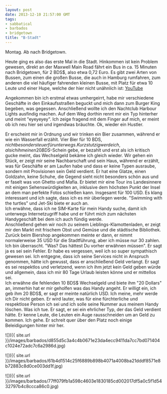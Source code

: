 ```yaml
---
layout: post
date: 2013-12-10 21:57:00 GMT
tags:
- sabbatical
- barbados
- bridgetown
title: "B-Stadt"
---
```

Montag. Ab nach Bridgetown.

Heute ging es also das erste Mal in die Stadt. Hinkommen ist kein Problem gewesen, direkt an der Maxwell Main Road fährt ein Bus in ca. 15 Minuten nach Bridgetown, für 2 BDS$, also etwa 0,72 Euro. Es gibt zwei Arten von Bussen, zum einen die großen Busse, die auch in Hamburg rumfahren, zum anderen die viel häufiger fahrenden kleinen Busse, mit Platz für etwa 10 Leute und einer Hupe, welche der hier nicht unähnlich ist: [YouTube](http://www.youtube.com/watch?v=3Ztz5M4m_-M)

Angekommen bin ich erstmal etwas umhergeirrt, habe mir verschiedene Geschäfte in den Einkaufsstraßen beguckt und mich dann zum Burger King begeben, was gegessen. Anschließend wollte ich den Nachtclub Harbour Lights ausfindig machen. Auf dem Weg dorthin rennt mir ein Typ hinterher und meint "eyeyeyey". Ich zeige fragend mit dem Finger auf mich, er meint ob ich neu hier sei und irgendwas bräuchte. Ok, wieder ein Hustler.

Er erscheint mir in Ordnung und wir trinken ein Bier zusammen, während er wie ein Wasserfall erzählt. Vier Bier für 10 BDS$, nicht besonders teuer für unterwegs. Kurz stutzig werde ich, als ich ihm einen 20 BDS$-Schein gebe, er bezahlt und erst als ich kritisch gucke meint, das Wechselgeld bekäme ich gleich wieder. Wir gehen ein Stück, er zeigt mir seine Nachbarschaft und sein Haus, während er erzählt, was für Geschäfte er am Laufen habe und dass er keine Typen ausraube, sondern mit Provisionen sein Geld verdient. Er hat eine Glatze, einen Goldzahn, keine Schuhe, die Gegend sieht nicht besonders schön aus und er faselt was von Ghetto und Mafia. Er bietet mir eine Tour ins Landesinnere mit einigen Sehenswürdigkeiten an, inklusive dem höchsten Punkt der Insel an dem man perfekte Fotos schießen kann. Insgesamt für 100 USD. Es klang interessant und ich sagte, dass ich es mir überlegen werde. "Swimming with the turtles" und Jet-Ski biete er auch an.  
Ich erwähne, dass ich ne SIM-Karte für mein Handy suche, damit ich unterwegs Internetzugriff habe und er führt mich zum nächsten Handygeschäft bei dem ich auch fündig werde.  
Anschließend gehen wir noch zu seinem Lieblings-Klamottenladen, er zeigt mir den Markt mit frischem Obst und Gemüse und die städtische Bibliothek.  
Zurück beim Biershop angekommen meinte er dann, er nimmt normalerweise 35 USD für die Stadtführung, aber ich müsse nur 30 zahlen. Ich bin überrascht. "Was? Das hättest Du vorher erwähnen müssen". Er sagt ja es sei sein Fehler. Er habe es vergessen, weil ich so super sympathisch gewesen sei. Ich entgegne, dass ich seine Services nicht in Anspruch genommen, hätte ich gewusst, dass er anschließend Geld verlangt. Er sagt es sei respektlos und verletzend, wenn ich ihm jetzt kein Geld geben würde und allgemein, dass ich mir 80 Tage Urlaub leisten könne und er mittellos sei.  
Ich erwähne die fehlenden 10 BDS$ Wechselgeld und biete ihm "20 Dollars" an, immerhin hat er mir geholfen was das Handy angeht. Er willigt ein, ich geb ihm 20 BDS$, er sagt er meinte natürlich USD. Ich meine, mehr werde ich Dir nicht geben. Er wird lauter, was für eine fürchterliche und respektlose Person ich sei und ich solle seine Nummer aus meinem Handy löschen. Was ich tue. Er sagt, er sei ein ehrlicher Typ, der das Geld verdient hätte. Er kenne Leute, die Leuten ein Auge rausschneiden um an Geld zu kommen. Ich gehe. Er schreit quer über den Platz noch einige Beleidigungen hinter mir her.

![]({{ site.url }}/images/barbados/d855d5c3a4c4b0671e23da4ecc9411da7cc7bd071404c1024e72adc7c6a2986d.jpg)

![]({{ site.url }}/images/barbados/61b4d1514c25f6889b898b4071a4008ba21dddf8571e8b72883c8d0ce003dd1f.jpg)

![]({{ site.url }}/images/barbados/77ff079fb1a598c4603e1830185cd002017df5a0c5f1d5432797b4c8ccca86c0.jpg)
